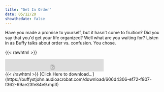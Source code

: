 ```yaml
---
title: "Get In Order"
date: 05/12/20
showthedate: false
---
```


Have you made a promise to yourself, but it hasn't come to fruition? Did you say that you'd get your life organized? Well what are you waiting for? Listen in as Buffy talks about order vs. confusion. You chose.
<!--more-->
{{< rawhtml >}}
<iframe width='320px' height='40px' src='http://www.audioacrobat.com/tplay/B58018e91a62d592d44fe87a26dbd3dcfNh0vFTYGJjkqCxxeRWhcYFBUVVVJSBYEPUgSeDZ+UFA' frameBorder='0'></iframe><br>
{{< /rawhtml >}}
[Click Here to download&hellip;](https://buffystjohn.audioacrobat.com/download/606d4306-ef72-f807-f362-69ae23fe84e9.mp3)